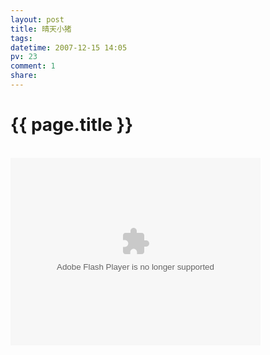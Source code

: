 ```yaml
---
layout: post
title: 晴天小猪
tags: 
datetime: 2007-12-15 14:05
pv: 23
comment: 1
share: 
---
```


{{ page.title }}
================

 <p>&nbsp;&nbsp;&nbsp;&nbsp;&nbsp;&nbsp;&nbsp;&nbsp;&nbsp;&nbsp;&nbsp;&nbsp;&nbsp;&nbsp;&nbsp;&nbsp;&nbsp;&nbsp;&nbsp;&nbsp;&nbsp;&nbsp;&nbsp;&nbsp;&nbsp;&nbsp;&nbsp;&nbsp;&nbsp;&nbsp;  <embed style="width: 400px; height: 300px;" pluginspage="http://www.macromedia.com/go/getflashplayer" src="http://www.tudou.com/v/CZlh72xA1V8" width="400" height="300" type="application/x-shockwave-flash" wmode="transparent" play="true" loop="false" menu="false" allowscriptaccess="never" /></p> 

